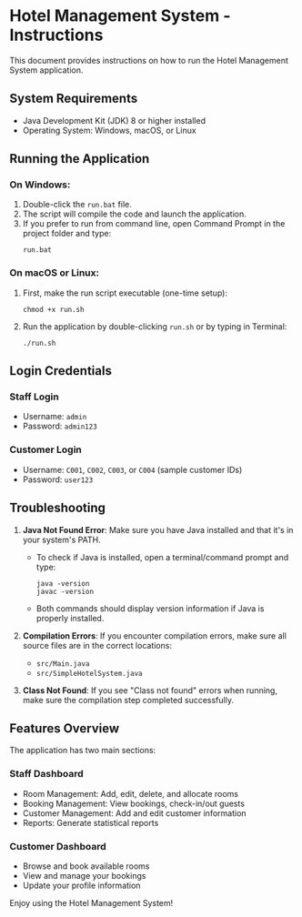 # Hotel Management System - Instructions

This document provides instructions on how to run the Hotel Management System application.

## System Requirements
- Java Development Kit (JDK) 8 or higher installed
- Operating System: Windows, macOS, or Linux

## Running the Application

### On Windows:
1. Double-click the `run.bat` file.
2. The script will compile the code and launch the application.
3. If you prefer to run from command line, open Command Prompt in the project folder and type:
   ```
   run.bat
   ```

### On macOS or Linux:
1. First, make the run script executable (one-time setup):
   ```
   chmod +x run.sh
   ```
2. Run the application by double-clicking `run.sh` or by typing in Terminal:
   ```
   ./run.sh
   ```

## Login Credentials

### Staff Login
- Username: `admin`
- Password: `admin123`

### Customer Login
- Username: `C001`, `C002`, `C003`, or `C004` (sample customer IDs)
- Password: `user123`

## Troubleshooting

1. **Java Not Found Error**: Make sure you have Java installed and that it's in your system's PATH.
   - To check if Java is installed, open a terminal/command prompt and type:
     ```
     java -version
     javac -version
     ```
   - Both commands should display version information if Java is properly installed.

2. **Compilation Errors**: If you encounter compilation errors, make sure all source files are in the correct locations:
   - `src/Main.java`
   - `src/SimpleHotelSystem.java`

3. **Class Not Found**: If you see "Class not found" errors when running, make sure the compilation step completed successfully.

## Features Overview

The application has two main sections:

### Staff Dashboard
- Room Management: Add, edit, delete, and allocate rooms
- Booking Management: View bookings, check-in/out guests
- Customer Management: Add and edit customer information
- Reports: Generate statistical reports

### Customer Dashboard
- Browse and book available rooms
- View and manage your bookings
- Update your profile information

Enjoy using the Hotel Management System! 